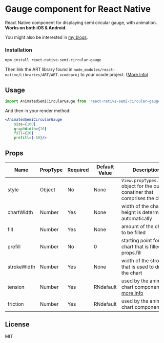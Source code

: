 # Gauge component for React Native
React Native component for displaying semi circular gauge, with animation. **Works on both iOS & Android.**

You might also be interested in [my blogs]( https://crazysigma.com/blogs/).
### Installation
```bash
npm install react-native-semi-circular-gauge
```

Then link the ART library found in `node_modules/react-native/Libraries/ART/ART.xcodeproj`  to your xcode project. ([More Info]( https://facebook.github.io/react-native/docs/linking-libraries-ios.html))

## Usage

```js
import AnimatedSemiCircularGauge from 'react-native-semi-circular-gauge';
```

And then in your render method:

```jsx
<AnimatedSemiCircularGauge
    size={100}
    graphWidth={10}
    fill={20}
    prefill={-50}/>
```

## Props

Name | PropType | Required | Default Value | Description
--- | --- | --- | --- | ---
style | Object | No | None | ```View.propTypes.style``` object for the outer conatiner that comprises the chart
chartWidth | Number | Yes | None | width of the chart, height is determined automatically
fill | Number | Yes | None | amount of the chart to be filled
prefill | Number | No | 0 | starting point for the chart that is filled till props.fill
strokeWidth | Number | Yes | None | width of the stroke that is used to draw the chart
tension | Number | Yes | RNdefault | used by the animated chart component [more info]( https://facebook.github.io/react-native/docs/animations.html)
friction | Number | Yes | RNdefault | used by the animated chart component

## License

MIT
